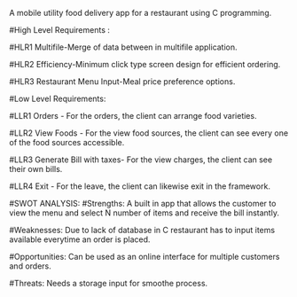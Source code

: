 A mobile utility food delivery app for a restaurant using C programming.

#High Level Requirements :

#HLR1
Multifile-Merge of data between in multifile application. 

#HLR2
Efficiency-Minimum click type screen design for efficient ordering. 

#HLR3
Restaurant Menu Input-Meal price preference options. 

#Low Level Requirements: 

#LLR1
Orders - For the orders, the client can arrange food varieties.

#LLR2
View Foods - For the view food sources, the client can see every one of the food sources accessible.

#LLR3
Generate Bill with taxes- For the view charges, the client can see their own bills.

#LLR4
Exit - For the leave, the client can likewise exit in the framework.

#SWOT ANALYSIS:
#Strengths: 
A built in app that allows the customer to view the menu and select N number of items and receive the bill instantly.

#Weaknesses: 
Due to lack of database in C restaurant has to input items available everytime an order is placed.

#Opportunities:
Can be used as an online interface for multiple customers and orders.

#Threats: 
Needs a storage input for smoothe process.



